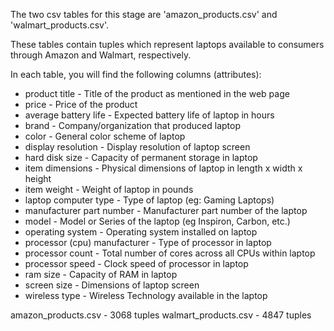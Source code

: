 The two csv tables for this stage are 'amazon_products.csv' and 'walmart_products.csv'.

These tables contain tuples which represent laptops available to consumers through Amazon and Walmart, respectively.

In each table, you will find the following columns (attributes):

* product title - Title of the product as mentioned in the web page
* price - Price of the product
* average battery life - Expected battery life of laptop in hours
* brand - Company/organization that produced laptop 
* color - General color scheme of laptop
* display resolution - Display resolution of laptop screen
* hard disk size - Capacity of permanent storage in laptop
* item dimensions - Physical dimensions of laptop in length x width x height
* item weight - Weight of laptop in pounds
* laptop computer type - Type of laptop (eg: Gaming Laptops)
* manufacturer part number - Manufacturer part number of the laptop
* model - Model or Series of the laptop (eg Inspiron, Carbon, etc.)
* operating system - Operating system installed on laptop
* processor (cpu) manufacturer - Type of processor in laptop
* processor count - Total number of cores across all CPUs within laptop
* processor speed - Clock speed of processor in laptop
* ram size - Capacity of RAM in laptop
* screen size - Dimensions of laptop screen
* wireless type - Wireless Technology available in the laptop


amazon_products.csv - 3068 tuples
walmart_products.csv - 4847 tuples
